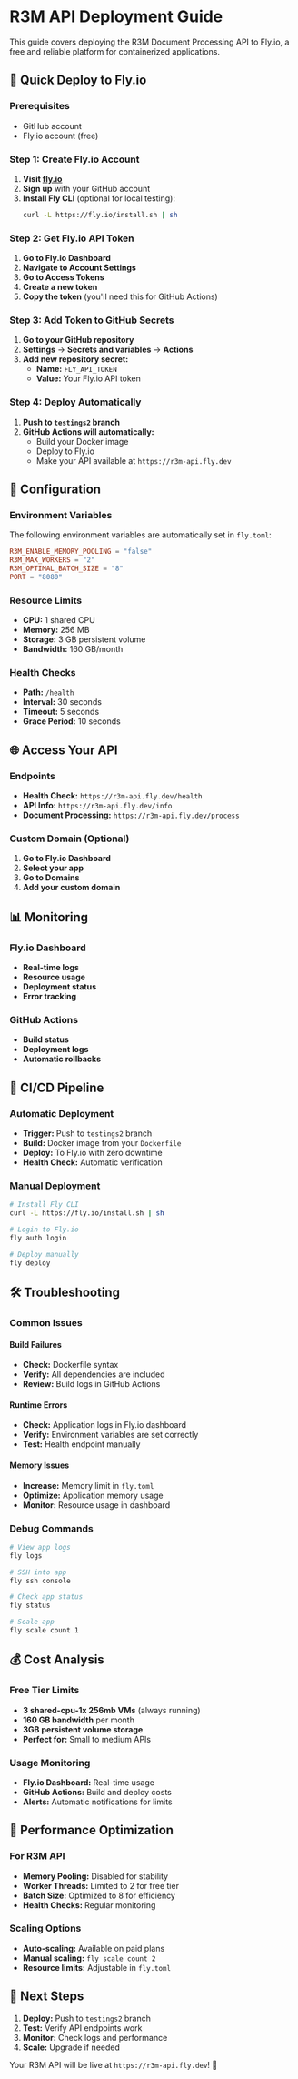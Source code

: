 # R3M API Deployment Guide

This guide covers deploying the R3M Document Processing API to Fly.io, a free and reliable platform for containerized applications.

## 🚀 Quick Deploy to Fly.io

### Prerequisites
- GitHub account
- Fly.io account (free)

### Step 1: Create Fly.io Account
1. **Visit [fly.io](https://fly.io)**
2. **Sign up** with your GitHub account
3. **Install Fly CLI** (optional for local testing):
   ```bash
   curl -L https://fly.io/install.sh | sh
   ```

### Step 2: Get Fly.io API Token
1. **Go to Fly.io Dashboard**
2. **Navigate to Account Settings**
3. **Go to Access Tokens**
4. **Create a new token**
5. **Copy the token** (you'll need this for GitHub Actions)

### Step 3: Add Token to GitHub Secrets
1. **Go to your GitHub repository**
2. **Settings** → **Secrets and variables** → **Actions**
3. **Add new repository secret:**
   - **Name:** `FLY_API_TOKEN`
   - **Value:** Your Fly.io API token

### Step 4: Deploy Automatically
1. **Push to `testings2` branch**
2. **GitHub Actions will automatically:**
   - Build your Docker image
   - Deploy to Fly.io
   - Make your API available at `https://r3m-api.fly.dev`

## 🔧 Configuration

### Environment Variables
The following environment variables are automatically set in `fly.toml`:
```toml
R3M_ENABLE_MEMORY_POOLING = "false"
R3M_MAX_WORKERS = "2"
R3M_OPTIMAL_BATCH_SIZE = "8"
PORT = "8080"
```

### Resource Limits
- **CPU:** 1 shared CPU
- **Memory:** 256 MB
- **Storage:** 3 GB persistent volume
- **Bandwidth:** 160 GB/month

### Health Checks
- **Path:** `/health`
- **Interval:** 30 seconds
- **Timeout:** 5 seconds
- **Grace Period:** 10 seconds

## 🌐 Access Your API

### Endpoints
- **Health Check:** `https://r3m-api.fly.dev/health`
- **API Info:** `https://r3m-api.fly.dev/info`
- **Document Processing:** `https://r3m-api.fly.dev/process`

### Custom Domain (Optional)
1. **Go to Fly.io Dashboard**
2. **Select your app**
3. **Go to Domains**
4. **Add your custom domain**

## 📊 Monitoring

### Fly.io Dashboard
- **Real-time logs**
- **Resource usage**
- **Deployment status**
- **Error tracking**

### GitHub Actions
- **Build status**
- **Deployment logs**
- **Automatic rollbacks**

## 🔄 CI/CD Pipeline

### Automatic Deployment
- **Trigger:** Push to `testings2` branch
- **Build:** Docker image from your `Dockerfile`
- **Deploy:** To Fly.io with zero downtime
- **Health Check:** Automatic verification

### Manual Deployment
```bash
# Install Fly CLI
curl -L https://fly.io/install.sh | sh

# Login to Fly.io
fly auth login

# Deploy manually
fly deploy
```

## 🛠️ Troubleshooting

### Common Issues

#### Build Failures
- **Check:** Dockerfile syntax
- **Verify:** All dependencies are included
- **Review:** Build logs in GitHub Actions

#### Runtime Errors
- **Check:** Application logs in Fly.io dashboard
- **Verify:** Environment variables are set correctly
- **Test:** Health endpoint manually

#### Memory Issues
- **Increase:** Memory limit in `fly.toml`
- **Optimize:** Application memory usage
- **Monitor:** Resource usage in dashboard

### Debug Commands
```bash
# View app logs
fly logs

# SSH into app
fly ssh console

# Check app status
fly status

# Scale app
fly scale count 1
```

## 💰 Cost Analysis

### Free Tier Limits
- **3 shared-cpu-1x 256mb VMs** (always running)
- **160 GB bandwidth** per month
- **3GB persistent volume storage**
- **Perfect for:** Small to medium APIs

### Usage Monitoring
- **Fly.io Dashboard:** Real-time usage
- **GitHub Actions:** Build and deploy costs
- **Alerts:** Automatic notifications for limits

## 🚀 Performance Optimization

### For R3M API
- **Memory Pooling:** Disabled for stability
- **Worker Threads:** Limited to 2 for free tier
- **Batch Size:** Optimized to 8 for efficiency
- **Health Checks:** Regular monitoring

### Scaling Options
- **Auto-scaling:** Available on paid plans
- **Manual scaling:** `fly scale count 2`
- **Resource limits:** Adjustable in `fly.toml`

## 📝 Next Steps

1. **Deploy:** Push to `testings2` branch
2. **Test:** Verify API endpoints work
3. **Monitor:** Check logs and performance
4. **Scale:** Upgrade if needed

Your R3M API will be live at `https://r3m-api.fly.dev`! 🎉